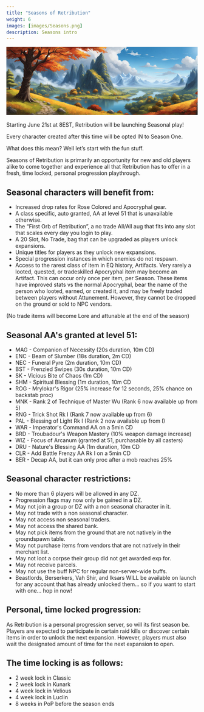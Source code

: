 ```yaml
---
title: "Seasons of Retribution"
weight: 6
images: [images/Seasons.png]
description: Seasons intro
---
```

![Seasons](images/Seasons.png)

Starting June 21st at 8EST, Retribution will be launching Seasonal play!

Every character created after this time will be opted IN to Season One.

What does this mean? Well let’s start with the fun stuff.

Seasons of Retribution is primarily an opportunity for new and old players alike to come together and experience all that Retribution has to offer in a fresh, time locked, personal progression playthrough.

## Seasonal characters will benefit from:

- Increased drop rates for Rose Colored and Apocryphal gear.
- A class specific, auto granted, AA at level 51 that is unavailable otherwise.
- The “First Orb of Retribution”, a no trade All/All aug that fits into any slot that scales every day you login to play.
- A 20 Slot, No Trade, bag that can be upgraded as players unlock expansions.
- Unique titles for players as they unlock new expansions.
- Special progression instances in which enemies do not respawn.
- Access to the rarest class of item in EQ history, Artifacts. Very rarely a looted, quested, or tradeskilled Apocryphal item may become an Artifact. This can occur only once per item, per Season. These items have improved stats vs the normal Apocryphal, bear the name of the person who looted, earned, or created it, and may be freely traded between players without Attunement. However, they cannot be dropped on the ground or sold to NPC vendors.

(No trade items will become Lore and attunable at the end of the season)

## Seasonal AA's granted at level 51:

- MAG - Companion of Necessity (20s duration, 10m CD)
- ENC - Beam of Slumber (18s duration, 2m CD)
- NEC - Funeral Pyre (2m duration, 10m CD)
- BST - Frenzied Swipes (30s duration, 10m CD)
- SK - Vicious Bite of Chaos (1m CD)
- SHM - Spiritual Blessing (1m duration, 10m CD
- ROG - Mrylokar's Rigor (25% increase for 12 seconds, 25% chance on backstab proc)
- MNK - Rank 2 of Technique of Master Wu (Rank 6 now available up from 5)
- RNG - Trick Shot Rk I (Rank 7 now available up from 6)
- PAL -  Blessing of Light Rk I (Rank 2 now available up from I)
- WAR - Imperator's Command AA on a 5min CD
- BRD - Troubadour's Weapon Mastery (10% weapon damage increase)
- WIZ - Focus of Arcanum (granted at 51, purchasable by all casters)
- DRU -  Nature's Blessing AA (1m duration, 10m CD
- CLR -  Add Battle Frenzy AA Rk I on a 5min CD
- BER - Decap AA, but it can only proc after a mob reaches 25%
## Seasonal character restrictions:

- No more than 6 players will be allowed in any DZ.
- Progression flags may now only be gained in a DZ.
- May not join a group or DZ with a non seasonal character in it.
- May not trade with a non seasonal character.
- May not access non seasonal traders.
- May not access the shared bank.
- May not pick items from the ground that are not natively in the groundspawn table.
- May not purchase items from vendors that are not natively in their merchant list.
- May not loot a corpse their group did not get awarded exp for.
- May not receive parcels.
- May not use the buff NPC for regular non-server-wide buffs.
- Beastlords, Berserkers, Vah Shir, and Iksars WILL be available on launch for any account that has already unlocked them… so if you want to start with one… hop in now!

## Personal, time locked progression:

As Retribution is a personal progression server, so will its first season be. Players are expected to participate in certain raid kills or discover certain items in order to unlock the next expansion. However, players must also wait the designated amount of time for the next expansion to open.

## The time locking is as follows:

- 2 week lock in Classic
- 2 week lock in Kunark
- 4 week lock in Velious
- 4 week lock in Luclin
- 8 weeks in PoP before the season ends



